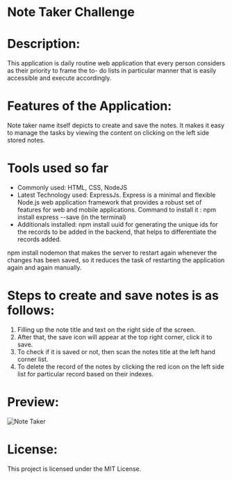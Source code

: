 # Note Taker Challenge
# Description:
This application is daily routine web application that every person considers as their priority to frame the to- do lists in particular manner that is easily accessible and execute accordingly.

# Features of the Application:
Note taker name itself depicts to create and save the notes. It makes it easy to manage the tasks by viewing the content on clicking on the left side stored notes.

# Tools used so far

- Commonly used: HTML, CSS, NodeJS
- Latest Technology used: ExpressJs. 
Express is a minimal and flexible Node.js web application framework that provides a robust set of features for web and mobile applications.
Command to install it : npm install express --save (in the terminal)
- Additionals installed:
npm install uuid for generating the unique ids for the records to be added in the backend, that helps to differentiate the records added.

npm install nodemon that makes the server to restart again whenever the changes has been saved, so it reduces the task of restarting the application again and again manually.
# Steps to create and save notes is as follows:
1. Filling up the note title and text on the right side of the screen.
2. After that, the save icon will appear at the top right corner, click it to save.
3. To check if it is saved or not, then scan the notes title at the left hand corner list.
4. To delete the record of the notes by clicking the red icon on the left side list for particular record based on their indexes.
# Preview:

![Note Taker](https://user-images.githubusercontent.com/114631240/222641441-68b3dc7c-2ed5-4ad9-bc60-745cfc1efb43.gif)
# License:
This project is licensed under the MIT License.